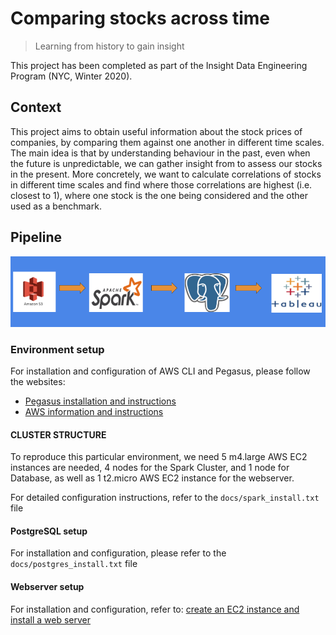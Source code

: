 # Comparing stocks across time 
> Learning from history to gain insight

This project has been completed as part of the Insight Data Engineering Program (NYC, Winter 2020). 

## Context

This project aims to obtain useful information about the stock prices of companies, by comparing them against one another in different time scales. The main idea is that by understanding behaviour in the past, even when the future is unpredictable, we can gather insight from to assess our stocks in the present. More concretely, we want to calculate correlations of stocks in different time scales and find where those correlations are highest (i.e. closest to 1), where one stock is the one being considered and the other used as a benchmark.

## Pipeline 

![Pipeline](https://github.com/ffrancoj/time-series-stock-comparison/blob/develop/docs/pipeline.png)

### Environment setup

For installation and configuration of AWS CLI and Pegasus, please follow the websites:

* [Pegasus installation and instructions](https://github.com/InsightDataScience/pegasus)
* [AWS information and instructions](https://github.com/InsightDataScience/data-engineering-ecosystem/wiki/aws)

#### CLUSTER STRUCTURE

To reproduce this particular environment, we need 5 m4.large AWS EC2 instances are needed, 4 nodes for the Spark Cluster, and 1 node for Database, as well as 1 t2.micro AWS EC2 instance for the webserver. 

For detailed configuration instructions, refer to the `docs/spark_install.txt` file

#### PostgreSQL setup

For installation and configuration, please refer to the `docs/postgres_install.txt` file

#### Webserver setup 

For installation and configuration, refer to: [create an EC2 instance and install a web server](https://docs.aws.amazon.com/AmazonRDS/latest/UserGuide/CHAP_Tutorials.WebServerDB.CreateWebServer.html)

###






